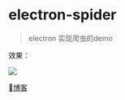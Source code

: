 # electron-spider

> electron 实现爬虫的demo

效果：

![](https://blog.chenkeyi.com/images/electron-spider.gif)

[博客](https://blog.chenkeyi.com/2018/12/21/electron-spider/)
